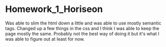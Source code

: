 # Homework_1_Horiseon
Was able to slim the html down a little and was able to use mostly semantic tags. Changed up a few things in the css and I think I was able to keep the page mostly the same.
Probably not the best way of doing it but it's what I was able to figure out at least for now.
